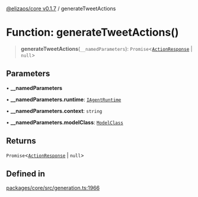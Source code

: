 [@elizaos/core v0.1.7](../index.md) / generateTweetActions

# Function: generateTweetActions()

> **generateTweetActions**(`__namedParameters`): `Promise`\<[`ActionResponse`](../interfaces/ActionResponse.md) \| `null`\>

## Parameters

• **\_\_namedParameters**

• **\_\_namedParameters.runtime**: [`IAgentRuntime`](../interfaces/IAgentRuntime.md)

• **\_\_namedParameters.context**: `string`

• **\_\_namedParameters.modelClass**: [`ModelClass`](../enumerations/ModelClass.md)

## Returns

`Promise`\<[`ActionResponse`](../interfaces/ActionResponse.md) \| `null`\>

## Defined in

[packages/core/src/generation.ts:1966](https://github.com/JoeyKhd/eliza/blob/main/packages/core/src/generation.ts#L1966)
